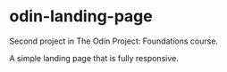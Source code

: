 # odin-landing-page
Second project in The Odin Project: Foundations course.

A simple landing page that is fully responsive.
